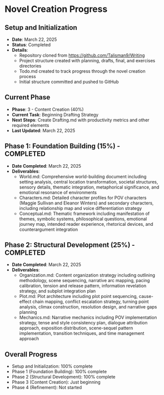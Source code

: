 # Novel Creation Progress

## Setup and Initialization
- **Date**: March 22, 2025
- **Status**: Completed
- **Details**: 
  - Repository cloned from https://github.com/Talisman9/Writing
  - Project structure created with planning, drafts, final, and exercises directories
  - Todo.md created to track progress through the novel creation process
  - Initial structure committed and pushed to GitHub

## Current Phase
- **Phase**: 3 - Content Creation (40%)
- **Current Task**: Beginning Drafting Strategy
- **Next Steps**: Create Drafting.md with productivity metrics and other required elements
- **Last Updated**: March 22, 2025

## Phase 1: Foundation Building (15%) - COMPLETED
- **Date Completed**: March 22, 2025
- **Deliverables**:
  - World.md: Comprehensive world-building document including setting analysis, central location transformation, societal structures, sensory details, thematic integration, metaphorical significance, and emotional resonance of environments
  - Characters.md: Detailed character profiles for POV characters (Maggie Sullivan and Eleanor Winters) and secondary characters, including relationship map and voice differentiation strategy
  - Conceptual.md: Thematic framework including manifestation of themes, symbolic systems, philosophical questions, emotional journey map, intended reader experience, rhetorical devices, and counterargument integration

## Phase 2: Structural Development (25%) - COMPLETED
- **Date Completed**: March 22, 2025
- **Deliverables**:
  - Organization.md: Content organization strategy including outlining methodology, scene sequencing, narrative arc mapping, pacing calibration, tension and release pattern, information revelation strategy, and subplot integration plan
  - Plot.md: Plot architecture including plot point sequencing, cause-effect chain mapping, conflict escalation strategy, turning point analysis, climax construction, resolution design, and narrative gaps planning
  - Mechanics.md: Narrative mechanics including POV implementation strategy, tense and style consistency plan, dialogue attribution approach, exposition distribution, scene-sequel pattern implementation, transition techniques, and time management approach

## Overall Progress
- Setup and Initialization: 100% complete
- Phase 1 (Foundation Building): 100% complete
- Phase 2 (Structural Development): 100% complete
- Phase 3 (Content Creation): Just beginning
- Phase 4 (Refinement): Not started
